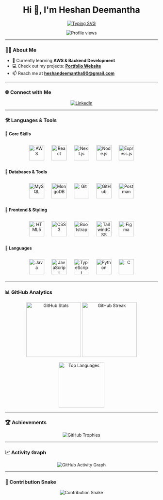 <!-- Profile Header -->
<h1 align="center">Hi 👋, I'm Heshan Deemantha</h1>

<!-- Typing Effect Title -->
<p align="center">
  <a href="https://git.io/typing-svg">
    <img src="https://readme-typing-svg.herokuapp.com?font=Fira+Code&size=22&pause=1000&color=00BFFF&center=true&vCenter=true&width=500&lines=🚀+Backend+%26+Cloud+Engineer;☁️+AWS+Learner+%26+Tech+Explorer;💻+Passionate+about+Building+Scalable+Systems;📚+Continuous+Learner+%26+Problem+Solver" alt="Typing SVG" />
  </a>
</p>

<p align="center">
  <img src="https://komarev.com/ghpvc/?username=skphdeemantha&label=Profile%20Views&color=0e75b6&style=flat" alt="Profile views" />  
</p>

---

### 👨‍💻 About Me  
- 🌱 Currently learning **AWS & Backend Development**  
- 💻 Check out my projects: **[Portfolio Website](https://main.dys9r09rupzse.amplifyapp.com/)**  
- 📫 Reach me at **heshandeemantha90@gmail.com**

---

### 🌐 Connect with Me  
<p align="center">
  <a href="https://linkedin.com/in/heshan deemantha" target="_blank">
    <img src="https://img.shields.io/badge/LinkedIn-0A66C2?style=for-the-badge&logo=linkedin&logoColor=white" alt="LinkedIn"/>
  </a>
</p>

---

### 🛠️ Languages & Tools  

<style>
  .tech-icons img {
    transition: transform 0.2s ease-in-out;
    margin: 10px;
  }
  .tech-icons img:hover {
    transform: scale(1.2);
  }
</style>

#### 🚀 Core Skills  
<p align="center" class="tech-icons">
  <img src="https://cdn.jsdelivr.net/gh/devicons/devicon/icons/amazonwebservices/amazonwebservices-original-wordmark.svg" width="50" height="50" alt="AWS" />
  <img src="https://cdn.jsdelivr.net/gh/devicons/devicon/icons/react/react-original.svg" width="50" height="50" alt="React" />
  <img src="https://cdn.jsdelivr.net/gh/devicons/devicon/icons/nextjs/nextjs-original.svg" width="50" height="50" alt="Next.js" />
  <img src="https://cdn.jsdelivr.net/gh/devicons/devicon/icons/nodejs/nodejs-original.svg" width="50" height="50" alt="Node.js" />
  <img src="https://cdn.jsdelivr.net/gh/devicons/devicon/icons/express/express-original.svg" width="50" height="50" alt="Express.js" />
</p>

#### 💾 Databases & Tools  
<p align="center" class="tech-icons">
  <img src="https://cdn.jsdelivr.net/gh/devicons/devicon/icons/mysql/mysql-original.svg" width="50" height="50" alt="MySQL" />
  <img src="https://cdn.jsdelivr.net/gh/devicons/devicon/icons/mongodb/mongodb-original.svg" width="50" height="50" alt="MongoDB" />
  <img src="https://cdn.jsdelivr.net/gh/devicons/devicon/icons/git/git-original.svg" width="50" height="50" alt="Git" />
  <img src="https://cdn.jsdelivr.net/gh/devicons/devicon/icons/github/github-original.svg" width="50" height="50" alt="GitHub" />
  <img src="https://www.vectorlogo.zone/logos/getpostman/getpostman-icon.svg" width="50" height="50" alt="Postman" />
</p>

#### 🎨 Frontend & Styling  
<p align="center" class="tech-icons">
  <img src="https://cdn.jsdelivr.net/gh/devicons/devicon/icons/html5/html5-original.svg" width="50" height="50" alt="HTML5" />
  <img src="https://cdn.jsdelivr.net/gh/devicons/devicon/icons/css3/css3-original.svg" width="50" height="50" alt="CSS3" />
  <img src="https://cdn.jsdelivr.net/gh/devicons/devicon/icons/bootstrap/bootstrap-original.svg" width="50" height="50" alt="Bootstrap" />
  <img src="https://cdn.jsdelivr.net/gh/devicons/devicon/icons/tailwindcss/tailwindcss-plain.svg" width="50" height="50" alt="TailwindCSS" />
  <img src="https://cdn.jsdelivr.net/gh/devicons/devicon/icons/figma/figma-original.svg" width="50" height="50" alt="Figma" />
</p>

#### 🧠 Languages  
<p align="center" class="tech-icons">
  <img src="https://cdn.jsdelivr.net/gh/devicons/devicon/icons/java/java-original.svg" width="50" height="50" alt="Java" />
  <img src="https://cdn.jsdelivr.net/gh/devicons/devicon/icons/javascript/javascript-original.svg" width="50" height="50" alt="JavaScript" />
  <img src="https://cdn.jsdelivr.net/gh/devicons/devicon/icons/typescript/typescript-original.svg" width="50" height="50" alt="TypeScript" />
  <img src="https://cdn.jsdelivr.net/gh/devicons/devicon/icons/python/python-original.svg" width="50" height="50" alt="Python" />
  <img src="https://cdn.jsdelivr.net/gh/devicons/devicon/icons/c/c-original.svg" width="50" height="50" alt="C" />
</p>

---

### 📊 GitHub Analytics  
<p align="center">
  <img src="https://github-readme-stats.vercel.app/api?username=skphdeemantha&show_icons=true&theme=radical" alt="GitHub Stats" height="180"/>
  <img src="https://github-readme-streak-stats.herokuapp.com/?user=skphdeemantha&theme=radical" alt="GitHub Streak" height="180"/>
</p>

<p align="center">
  <img src="https://github-readme-stats.vercel.app/api/top-langs?username=skphdeemantha&show_icons=true&locale=en&layout=compact&theme=radical" alt="Top Languages" height="150"/>
</p>

---

### 🏆 Achievements  
<p align="center">
  <img src="https://github-profile-trophy.vercel.app/?username=skphdeemantha&theme=tokyonight&margin-w=15&margin-h=15" alt="GitHub Trophies"/>
</p>

---

### 📈 Activity Graph  
<p align="center">
  <img src="https://github-readme-activity-graph.vercel.app/graph?username=skphdeemantha&theme=tokyo-night" alt="GitHub Activity Graph" />
</p>

---

### 🐍 Contribution Snake  
<p align="center">
  <img src="https://github.com/skphdeemantha/skphdeemantha/blob/output/github-contribution-grid-snake.svg" alt="Contribution Snake" />
</p>
